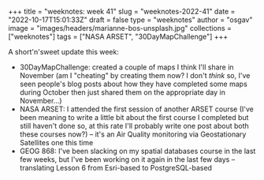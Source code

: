 
+++
title = "weeknotes: week 41"
slug = "weeknotes-2022-41"
date = "2022-10-17T15:01:33Z"
draft = false
type = "weeknotes"
author = "osgav"
image = "images/headers/marianne-bos-unsplash.jpg"
collections = ["weeknotes"]
tags = ["NASA ARSET", "30DayMapChallenge"]
+++

A short'n'sweet update this week:

<!--more-->

- 30DayMapChallenge: created a couple of maps I think I'll share in November (am I "cheating" by creating them now? I don't *think* so, I've seen people's blog posts about how they have completed some maps during October then just shared them on the appropriate day in November...)
- NASA ARSET: I attended the first session of another ARSET course (I've been meaning to write a little bit about the first course I completed but still haven't done so, at this rate I'll probably write one post about both these courses now?) – it's an Air Quality monitoring via Geostationary Satellites one this time
- GEOG 868: I've been slacking on my spatial databases course in the last few weeks, but I've been working on it again in the last few days – translating Lesson 6 from Esri-based to PostgreSQL-based

